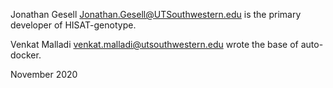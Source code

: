 Jonathan Gesell <Jonathan.Gesell@UTSouthwestern.edu> is the primary developer of HISAT-genotype.

Venkat Malladi <venkat.malladi@utsouthwestern.edu> wrote the base of auto-docker.


November 2020

